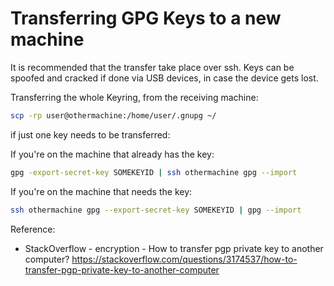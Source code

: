 # Transferring GPG Keys to a new machine

It is recommended that the transfer take place over ssh. Keys can be spoofed
and cracked if done via USB devices, in case the device gets lost.

Transferring the whole Keyring, from the receiving machine:

```sh
scp -rp user@othermachine:/home/user/.gnupg ~/
```

if just one key needs to be transferred:

If you're on the machine that already has the key:

```sh
gpg -export-secret-key SOMEKEYID | ssh othermachine gpg --import
```

If you're on the machine that needs the key:

```sh
ssh othermachine gpg --export-secret-key SOMEKEYID | gpg --import
```


Reference:

* StackOverflow - encryption - How to transfer pgp private key to another computer? <https://stackoverflow.com/questions/3174537/how-to-transfer-pgp-private-key-to-another-computer>
